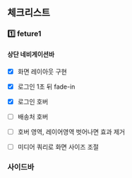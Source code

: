 ## 체크리스트
### 1️⃣ feture1

#### 상단 네비게이션바

- [x] 화면 레이아웃 구현

- [x] 로그인 1초 뒤 fade-in
- [x] 로그인 호버
- [ ] 배송처 호버
- [ ] 호버 영역, 레이어영역 벗어나면 효과 제거
- [ ] 미디어 쿼리로 화면 사이즈 조절

### 사이드바





